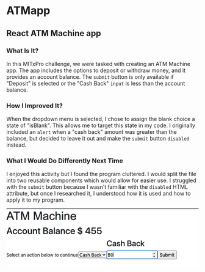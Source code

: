 # ATMapp
## React ATM Machine app

### What Is It?
In this MITxPro challenge, we were tasked with creating an ATM Machine app. The app includes the options to deposit or withdraw money, and it provides an account balance. The `submit` button is only available if "Deposit" is selected or the "Cash Back" `input` is less than the account balance. 

### How I Improved It?
When the dropdown menu is selected, I chose to assign the blank choice a state of "isBlank". This allows me to target this state in my code. I originally included an `alert` when a "cash back" amount was greater than the balance, but decided to leave it out and make the `submit` button `disabled` instead. 

### What I Would Do Differently Next Time
I enjoyed this activity but I found the program cluttered. I would split the file into two reusable components which would allow for easier use. I struggled with the `submit` button because I wasn't familiar with the `disabled` HTML attribute, but once I researched it, I understood how it is used and how to apply it to my program.

![Alt text](/ATMmachine.png "ATM Machine App Image")